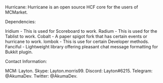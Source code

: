 Hurricane:
Hurricane is an open source HCF core for the users of MCMarket.



Dependencies:


Iridium - This is used for Scoreboard to work.
Radium - This is used for the Tablist to work.
Cobalt - A paper spigot fork that has certain events or hurricane to work.
lombok - This is use for certain Developer methods.
Fanciful - Lightweight library offering pleasant chat message formatting for Bukkit plugin.



Contact Information:


MCM: Layton.
Skype: Layton.morris99.
Discord: Layton#6215.
Telegram: @AkumaDev.
Twitter: @AkumaDev.
